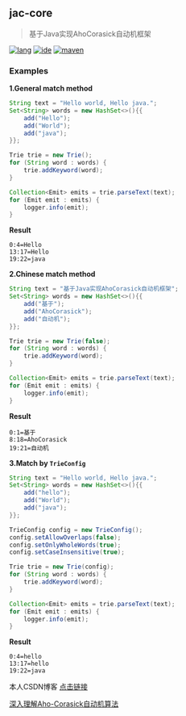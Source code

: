 ## jac-core
> 基于Java实现AhoCorasick自动机框架

[![lang](https://img.shields.io/badge/lang-java-brightgreen.svg)]()
[![ide](https://img.shields.io/badge/ide-IntelliJ%20IDEA-brightgreen.svg)]()
[![maven](https://img.shields.io/badge/maven-3.6.0-brightgreen.svg)]()

### Examples

**1.General match method**
```java
String text = "Hello world, Hello java.";
Set<String> words = new HashSet<>(){{
    add("Hello");
    add("World");
    add("java");
}};

Trie trie = new Trie();
for (String word : words) {
    trie.addKeyword(word);
}

Collection<Emit> emits = trie.parseText(text);
for (Emit emit : emits) {
    logger.info(emit);
}
```
**Result**
```
0:4=Hello
13:17=Hello
19:22=java
```

**2.Chinese match method**
```java
String text = "基于Java实现AhoCorasick自动机框架";
Set<String> words = new HashSet<>(){{
    add("基于");
    add("AhoCorasick");
    add("自动机");
}};

Trie trie = new Trie(false);
for (String word : words) {
    trie.addKeyword(word);
}

Collection<Emit> emits = trie.parseText(text);
for (Emit emit : emits) {
    logger.info(emit);
}
```
**Result**
```
0:1=基于
8:18=AhoCorasick
19:21=自动机
```

**3.Match by `TrieConfig`**
```java
String text = "Hello world, Hello java.";
Set<String> words = new HashSet<>(){{
    add("hello");
    add("World");
    add("java");
}};

TrieConfig config = new TrieConfig();
config.setAllowOverlaps(false);
config.setOnlyWholeWords(true);
config.setCaseInsensitive(true);

Trie trie = new Trie(config);
for (String word : words) {
    trie.addKeyword(word);
}

Collection<Emit> emits = trie.parseText(text);
for (Emit emit : emits) {
    logger.info(emit);
}
```
**Result**
```
0:4=hello
13:17=hello
19:22=java
```

本人CSDN博客 [点击链接](https://qwhai.blog.csdn.net/)

[深入理解Aho-Corasick自动机算法 ](https://qwhai.blog.csdn.net/article/details/49335051)
